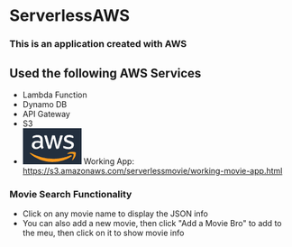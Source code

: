 # ServerlessAWS

### This is an application created with AWS

## Used the following AWS Services
* Lambda Function
* Dynamo DB
* API Gateway
* S3
* ![Working Application](aws.png)
Working App: https://s3.amazonaws.com/serverlessmovie/working-movie-app.html

### Movie Search Functionality
* Click on any movie name to display the JSON info
* You can also add a new movie, then click "Add a Movie Bro" to add to the meu, then click on it to show movie info
